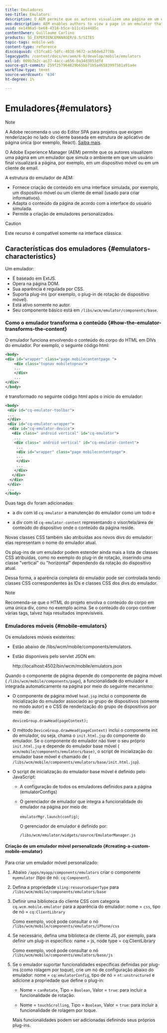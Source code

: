 ```yaml
---
title: Emuladores
seo-title: Emulators
description: O AEM permite que os autores visualizem uma página em um emulador que simula o ambiente em que um usuário final visualizará a página
seo-description: AEM enables authors to view a page in an emulator that simulates the environment in which an end-user will view the page
uuid: ee1496a5-be68-4318-b5ce-b11c41e4485c
contentOwner: Guillaume Carlino
products: SG_EXPERIENCEMANAGER/6.5/SITES
topic-tags: mobile-web
content-type: reference
discoiquuid: c51fca81-5dfc-4838-9672-acb6de62778b
legacypath: /content/docs/en/aem/6-0/develop/mobile/emulators
exl-id: 009b7e2c-ac37-4acc-a656-0a34d3853dfd
source-git-commit: 259f257964829b65bb71b5a46583997581a91a4e
workflow-type: tm+mt
source-wordcount: '634'
ht-degree: 1%

---
```


# Emuladores{#emulators}

>[!NOTE]
>
>A Adobe recomenda o uso do Editor SPA para projetos que exigem renderização no lado do cliente baseada em estrutura de aplicativo de página única (por exemplo, React). [Saiba mais](/help/sites-developing/spa-overview.md).

O Adobe Experience Manager (AEM) permite que os autores visualizem uma página em um emulador que simula o ambiente em que um usuário final visualizará a página, por exemplo, em um dispositivo móvel ou em um cliente de email.

A estrutura do emulador de AEM:

* Fornece criação de conteúdo em uma interface simulada, por exemplo, um dispositivo móvel ou um cliente de email (usado para criar informativos).
* Adapta o conteúdo da página de acordo com a interface do usuário simulada.
* Permite a criação de emuladores personalizados.

>[!CAUTION]
>
>Este recurso é compatível somente na interface clássica.

## Características dos emuladores {#emulators-characteristics}

Um emulador:

* É baseado em ExtJS.
* Opera na página DOM.
* Sua aparência é regulada por CSS.
* Suporta plug-ins (por exemplo, o plug-in de rotação de dispositivo móvel).
* Está ativo somente no autor.
* Seu componente básico está em `/libs/wcm/emulator/components/base`.

### Como o emulador transforma o conteúdo {#how-the-emulator-transforms-the-content}

O emulador funciona envolvendo o conteúdo do corpo do HTML em DIVs do emulador. Por exemplo, o seguinte código html:

```xml
<body>
<div id="wrapper" class="page mobilecontentpage ">
    <div class="topnav mobiletopnav">
    ...
    </div>
    ...
</div>
</body>
```

é transformado no seguinte código html após o início do emulador:

```xml
<body>
 <div id="cq-emulator-toolbar">
 ...
 </div>
 <div id="cq-emulator-wrapper">
  <div id="cq-emulator-device">
   <div class=" android vertical" id="cq-emulator">
    ...
    <div class=" android vertical" id="cq-emulator-content">
     ...
     <div id="wrapper" class="page mobilecontentpage">
     ...
     </div>
     ...
    </div>
   </div>
  </div>
 </div>
 ...
</body>
```

Duas tags div foram adicionadas:

* a div com id `cq-emulator` a manutenção do emulador como um todo e

* a div com id `cq-emulator-content` representando o visor/tela/área de conteúdo do dispositivo onde o conteúdo da página reside.

Novas classes CSS também são atribuídas aos novos divs do emulador: elas representam o nome do emulador atual.

Os plug-ins de um emulador podem estender ainda mais a lista de classes CSS atribuídas, como no exemplo do plug-in de rotação, inserindo uma classe &quot;vertical&quot; ou &quot;horizontal&quot; dependendo da rotação do dispositivo atual.

Dessa forma, a aparência completa do emulador pode ser controlada tendo classes CSS correspondentes às IDs e classes CSS dos divs do emulador.

>[!NOTE]
>
>Recomenda-se que o HTML do projeto envolva o conteúdo do corpo em uma única div, como no exemplo acima. Se o conteúdo do corpo contiver várias tags, talvez haja resultados imprevisíveis.

### Emuladores móveis {#mobile-emulators}

Os emuladores móveis existentes:

* Estão abaixo de /libs/wcm/mobile/components/emulators.
* Estão disponíveis pelo servlet JSON em:

  http://localhost:4502/bin/wcm/mobile/emulators.json

Quando o componente de página depende do componente de página móvel ( `/libs/wcm/mobile/components/page`), a funcionalidade do emulador é integrada automaticamente na página por meio do seguinte mecanismo:

* O componente de página móvel `head.jsp` inclui o componente de inicialização do emulador associado ao grupo de dispositivos (somente no modo autor) e o CSS de renderização do grupo de dispositivos por meio de:

  `deviceGroup.drawHead(pageContext);`

* O método `DeviceGroup.drawHead(pageContext)` inclui o componente init do emulador, ou seja, chama o `init.html.jsp` do componente do emulador. Se o componente do emulador não tiver o seu próprio `init.html.jsp` e depende do emulador base móvel ( `wcm/mobile/components/emulators/base)`, o script de inicialização do emulador base móvel é chamado de ( `/libs/wcm/mobile/components/emulators/base/init.html.jsp`).

* O script de inicialização do emulador base móvel é definido pelo JavaScript:

   * A configuração de todos os emuladores definidos para a página (emulatorConfigs)
   * O gerenciador de emulador que integra a funcionalidade do emulador na página por meio de:

     `emulatorMgr.launch(config)`;

     O gerenciador de emulador é definido por:

     `/libs/wcm/emulator/widgets/source/EmulatorManager.js`

#### Criação de um emulador móvel personalizado {#creating-a-custom-mobile-emulator}

Para criar um emulador móvel personalizado:

1. Abaixo `/apps/myapp/components/emulators` criar o componente `myemulator` (tipo de nó: `cq:Component`).

1. Defina a propriedade `sling:resourceSuperType` para `/libs/wcm/mobile/components/emulators/base`

1. Definir uma biblioteca do cliente CSS com categoria `cq.wcm.mobile.emulator` para a aparência do emulador: nome = `css`, tipo de nó = `cq:ClientLibrary`

   Como exemplo, você pode consultar o nó `/libs/wcm/mobile/components/emulators/iPhone/css`

1. Se necessário, defina uma biblioteca de cliente JS, por exemplo, para definir um plug-in específico: name = js, node type = cq:ClientLibrary

   Como exemplo, você pode consultar o nó `/libs/wcm/mobile/components/emulators/base/js`

1. Se o emulador suportar funcionalidades específicas definidas por plug-ins (como rolagem por toque), crie um nó de configuração abaixo do emulador: nome = `cq:emulatorConfig`, tipo de nó = `nt:unstructured` e adicione a propriedade que define o plug-in:

   * Nome = `canRotate`, Tipo = `Boolean`, Valor = `true`: para incluir a funcionalidade de rotação.

   * Nome = `touchScrolling`, Tipo = `Boolean`, Valor = `true`: para incluir a funcionalidade de rolagem por toque.

   Mais funcionalidades podem ser adicionadas definindo seus próprios plug-ins.

